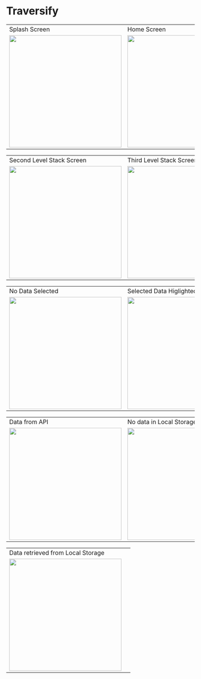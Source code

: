 # Traversify
<table>
   <tr>
      <td> Splash Screen</td>
      <td>Home Screen</td>
   </tr>
   <tr>
      <td><img src="https://user-images.githubusercontent.com/60892260/113984768-746f7d00-9819-11eb-8b3e-0cee8ca7404d.png" width="300" /></td>
      <td><img src="https://user-images.githubusercontent.com/60892260/113984914-9b2db380-9819-11eb-9037-6eefa8f5d6e9.png" width="300" /></td>
   </tr>
</table>
<table>
   <tr>
      <td>Second Level Stack Screen</td>
      <td>Third Level Stack Screen</td>
   </tr>
   <tr>
      <td><img src="https://user-images.githubusercontent.com/60892260/113984965-a7b20c00-9819-11eb-8086-c1c701fbc584.png" width="300" /></td>
      <td><img src="https://user-images.githubusercontent.com/60892260/113984967-a7b20c00-9819-11eb-8bf6-f3b208dd4220.png" width="300" /></td>
   </tr>
</table>
<table>
   <tr>
      <td>No Data Selected</td>
      <td>Selected Data Higlighted</td>
   </tr>
   <tr>
      <td><img src="https://user-images.githubusercontent.com/60892260/113984968-a7b20c00-9819-11eb-9e18-f1b0886049c9.png" width="300" /></td>
      <td><img src="https://user-images.githubusercontent.com/60892260/113984973-a84aa280-9819-11eb-942a-51306b271636.png" width="300" /></td>
   </tr>
</table>
<table>
   <tr>
      <td>Data from API</td>
      <td>No data in Local Storage</td>
   </tr>
   <tr>
      <td><img src="https://user-images.githubusercontent.com/60892260/113984970-a84aa280-9819-11eb-9bde-1beab3a3133a.png" width="300" /></td>
      <td><img src="https://user-images.githubusercontent.com/60892260/113984969-a7b20c00-9819-11eb-9be3-08737ca31f3d.png" width="300" /></td>
   </tr>
</table>
<table>
   <tr>
      <td>Data retrieved from Local Storage</td>
      <td></td>
   </tr>
   <tr>
      <td><img src="https://user-images.githubusercontent.com/60892260/113984974-a84aa280-9819-11eb-8b52-53c26972f329.png" width="300" /></td>
      <td></td>
   </tr>
</table>
